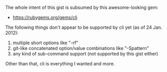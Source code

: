 The whole intent of this gist is subsumed by this awesome-looking gem:

* https://rubygems.org/gems/cli

The following things don't appear to be supported by cli yet (as of 24 Jan. 2012):

1. multiple short options like "-rf"
2. git-like concatenated option/value combinations like "-Spattern"
3. any kind of sub-command support (not supported by this gist either)

Other than that, cli is everything I wanted and more.
